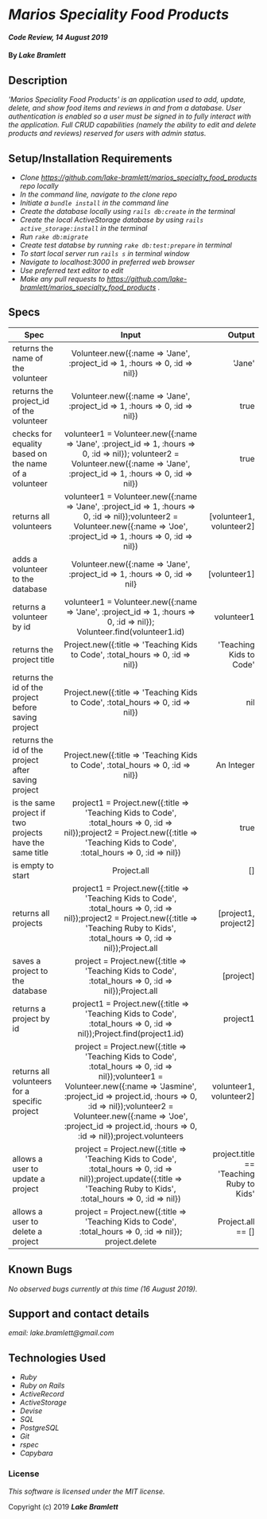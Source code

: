 # _Marios Speciality Food Products_

#### _Code Review, 14 August 2019_

#### By _**Lake Bramlett**_

## Description

_'Marios Speciality Food Products' is an application used to add, update, delete, and show food items and reviews in and from a database. User authentication is enabled so a user must be signed in to fully interact with the application. Full CRUD capabilities (namely the ability to edit and delete products and reviews) reserved for users with admin status._

## Setup/Installation Requirements

* _Clone https://github.com/lake-bramlett/marios_specialty_food_products repo locally_
* _In the command line, navigate to the clone repo_
* _Initiate a `bundle install` in the command line_
* _Create the database locally using `rails db:create` in the terminal_
* _Create the local ActiveStorage database by using `rails active_storage:install` in the terminal_
* _Run `rake db:migrate`_
* _Create test databse by running `rake db:test:prepare` in terminal_
* _To start local server run `rails s` in terminal window_
* _Navigate to localhost:3000 in preferred web browser_
* _Use preferred text editor to edit_
* _Make any pull requests to https://github.com/lake-bramlett/marios_specialty_food_products ._

## Specs
|Spec|Input|Output|
|---- |:---:|----:|
|returns the name of the volunteer | Volunteer.new({:name => 'Jane', :project_id => 1, :hours => 0, :id => nil}) | 'Jane' |
|returns the project_id of the volunteer | Volunteer.new({:name => 'Jane', :project_id => 1, :hours => 0, :id => nil}) | true |
|checks for equality based on the name of a volunteer | volunteer1 = Volunteer.new({:name => 'Jane', :project_id => 1, :hours => 0, :id => nil}); volunteer2 = Volunteer.new({:name => 'Jane', :project_id => 1, :hours => 0, :id => nil})| true |
|returns all volunteers|volunteer1 = Volunteer.new({:name => 'Jane', :project_id => 1, :hours => 0, :id => nil});volunteer2 = Volunteer.new({:name => 'Joe', :project_id => 1, :hours => 0, :id => nil})|[volunteer1, volunteer2]|
|adds a volunteer to the database|Volunteer.new({:name => 'Jane', :project_id => 1, :hours => 0, :id => nil}|[volunteer1]|
|returns a volunteer by id|volunteer1 = Volunteer.new({:name => 'Jane', :project_id => 1, :hours => 0, :id => nil}); Volunteer.find(volunteer1.id) |volunteer1 |
|returns the project title|Project.new({:title => 'Teaching Kids to Code', :total_hours => 0, :id => nil})|'Teaching Kids to Code'|
|returns the id of the project before saving project|Project.new({:title => 'Teaching Kids to Code', :total_hours => 0, :id => nil})|nil|
|returns the id of the project after saving project|Project.new({:title => 'Teaching Kids to Code', :total_hours => 0, :id => nil})| An Integer |
|is the same project if two projects have the same title|project1 = Project.new({:title => 'Teaching Kids to Code', :total_hours => 0, :id => nil});project2 = Project.new({:title => 'Teaching Kids to Code', :total_hours => 0, :id => nil})|true|
|is empty to start|Project.all|[]|
|returns all projects|project1 = Project.new({:title => 'Teaching Kids to Code', :total_hours => 0, :id => nil});project2 = Project.new({:title => 'Teaching Ruby to Kids', :total_hours => 0, :id => nil});Project.all|[project1, project2]|
|saves a project to the database|project = Project.new({:title => 'Teaching Kids to Code', :total_hours => 0, :id => nil});Project.all|[project]|
|returns a project by id|project1 = Project.new({:title => 'Teaching Kids to Code', :total_hours => 0, :id => nil});Project.find(project1.id)|project1|
|returns all volunteers for a specific project|project = Project.new({:title => 'Teaching Kids to Code', :total_hours => 0, :id => nil});volunteer1 = Volunteer.new({:name => 'Jasmine', :project_id => project.id, :hours => 0, :id => nil});volunteer2 = Volunteer.new({:name => 'Joe', :project_id => project.id, :hours => 0, :id => nil});project.volunteers|volunteer1, volunteer2]|
|allows a user to update a project|project = Project.new({:title => 'Teaching Kids to Code', :total_hours => 0, :id => nil});project.update({:title => 'Teaching Ruby to Kids', :total_hours => 0, :id => nil})|project.title == 'Teaching Ruby to Kids'|
|allows a user to delete a project|project = Project.new({:title => 'Teaching Kids to Code', :total_hours => 0, :id => nil}); project.delete|Project.all == []|

  ## Known Bugs

  _No observed bugs currently at this time (16 August 2019)._

  ## Support and contact details

  _email: lake.bramlett@gmail.com_

  ## Technologies Used


  * _Ruby_
  * _Ruby on Rails_
  * _ActiveRecord_
  * _ActiveStorage_
  * _Devise_
  * _SQL_
  * _PostgreSQL_
  * _Git_
  * _rspec_
  * _Capybara_


  ### License

  *This software is licensed under the MIT license.*

  Copyright (c) 2019 **_Lake Bramlett_**
